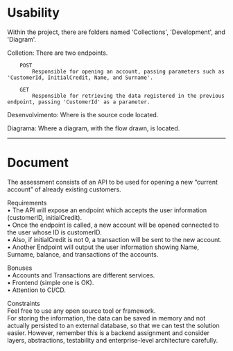 # Usability

Within the project, there are folders named 'Collections', 'Development', and 'Diagram'.

Colletion:
    There are two endpoints.
    
        POST
            Responsible for opening an account, passing parameters such as 'CustomerId, InitialCredit, Name, and Surname'.

        GET
            Responsible for retrieving the data registered in the previous endpoint, passing 'CustomerId' as a parameter.

Desenvolvimento:
    Where is the source code located.

Diagrama:
    Where a diagram, with the flow drawn, is located.


-----------------------------------------------------------------------------------------


# Document

The assessment consists of an API to be used for opening a new “current account” of
already existing customers.

Requirements\
    • The API will expose an endpoint which accepts the user information (customerID,
    initialCredit).\
    • Once the endpoint is called, a new account will be opened connected to the user
    whose ID is customerID.\
    • Also, if initialCredit is not 0, a transaction will be sent to the new account.
    • Another Endpoint will output the user information showing Name, Surname,
    balance, and transactions of the accounts.

Bonuses\
    • Accounts and Transactions are different services.\
    • Frontend (simple one is OK).\
    • Attention to CI/CD.

Constraints\
    Feel free to use any open source tool or framework.\
    For storing the information, the data can be saved in memory and not actually persisted to
    an external database, so that we can test the solution easier. However, remember this is a
    backend assignment and consider layers, abstractions, testability and enterprise-level
    architecture carefully.


